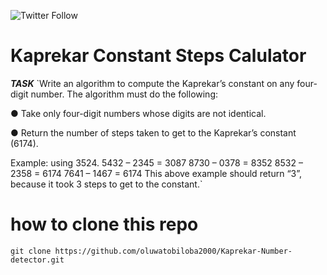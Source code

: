 ![Twitter Follow](https://img.shields.io/twitter/follow/Anani_oluwatobi?label=follow%20me&style=social)

# Kaprekar Constant Steps Calulator

***TASK***
`Write an algorithm to compute the Kaprekar’s constant on any four-digit number. The
algorithm must do the following:

● Take only four-digit numbers whose digits are not identical.

● Return the number of steps taken to get to the Kaprekar’s constant (6174).

Example: using 3524.
5432 – 2345 = 3087
8730 – 0378 = 8352
8532 – 2358 = 6174
7641 – 1467 = 6174
This above example should return “3”, because it took 3 steps to get to the constant.`

# how to clone this repo
 `git clone https://github.com/oluwatobiloba2000/Kaprekar-Number-detector.git`

